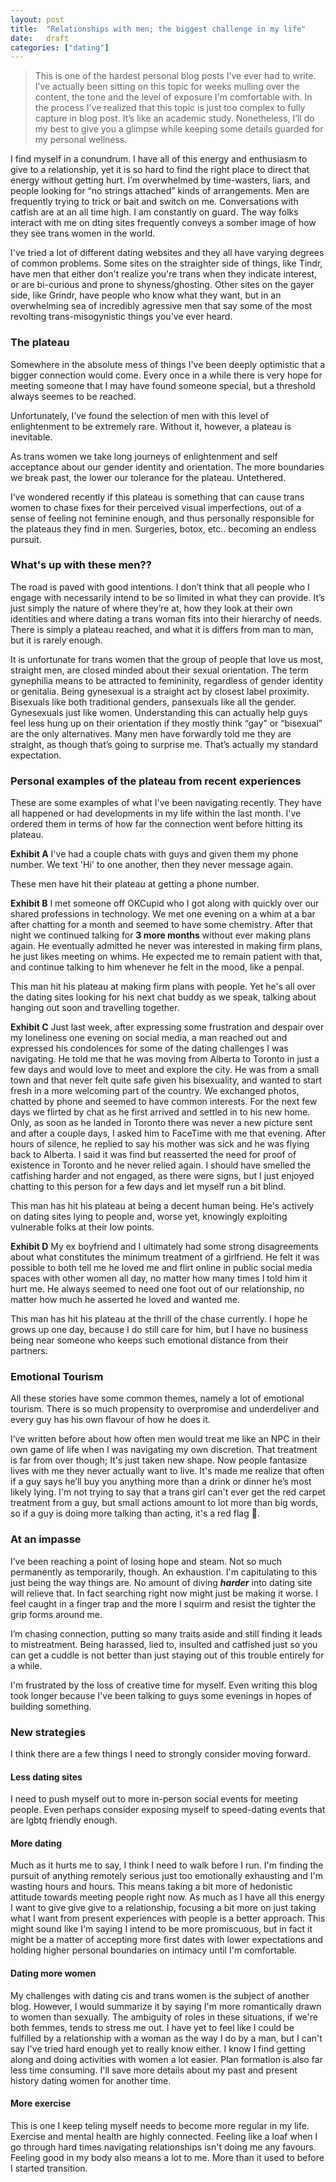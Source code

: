 ```yaml
---
layout: post
title:  "Relationships with men; the biggest challenge in my life"
date:   draft
categories: ["dating"]
---
```


> This is one of the hardest personal blog posts I’ve ever had to write. I’ve actually been sitting on this topic for weeks mulling over the content, the tone and the level of exposure I'm comfortable with. In the process I've realized that this topic is just too complex to fully capture in blog post. It’s like an academic study. Nonetheless, I’ll do my best to give you a glimpse while keeping some details guarded for my personal wellness.

I find myself in a conundrum. I have all of this energy and enthusiasm to give to a relationship, yet it is so hard to find the right place to direct that energy without getting hurt. I’m overwhelmed by time-wasters, liars, and people looking for “no strings attached” kinds of arrangements. Men are frequently trying to trick or bait and switch on me. Conversations with catfish are at an all time high. I am constantly on guard. The way folks interact with me on dting sites frequently conveys a somber image of how they see trans women in the world.

I've tried a lot of different dating websites and they all have varying degrees of common problems. Some sites on the straighter side of things, like Tindr, have men that either don't realize you're trans when they indicate interest, or are bi-curious and prone to shyness/ghosting. Other sites on the gayer side, like Grindr, have people who know what they want, but in an overwhelming sea of incredibly agressive men that say some of the most revolting trans-misogynistic things you've ever heard.


### The plateau
Somewhere in the absolute mess of things I've been deeply optimistic that a bigger connection would come. Every once in a while there is very hope for meeting someone that I may have found someone special, but a threshold always seemes to be reached.

Unfortunately, I’ve found the selection of men with this level of enlightenment to be extremely rare. Without it, however, a plateau is inevitable.

As trans women we take long journeys of enlightenment and self acceptance about our gender identity and orientation. The more boundaries we break past, the lower our tolerance for the plateau. Untethered.

I’ve wondered recently if this plateau is something that can cause trans women to chase fixes for their perceived visual imperfections, out of a sense of feeling not feminine enough, and thus personally responsible for the plateaus they find in men. Surgeries, botox, etc.. becoming an endless pursuit.

### What's up with these men??
The road is paved with good intentions. I don’t think that all people who I engage with necessarily intend to be so limited in what they can provide. It’s just simply the nature of where they’re at, how they look at their own identities and where dating a trans woman fits into their hierarchy of needs. There is simply a plateau reached, and what it is differs from man to man, but it is rarely enough.

It is unfortunate for trans women that the group of people that love us most, straight men, are closed minded about their sexual orientation. The term gynephilia means to be attracted to femininity, regardless of gender identity or genitalia. Being gynesexual is a straight act by closest label proximity. Bisexuals like both traditional genders, pansexuals like all the gender. Gynesexuals just like women. Understanding this can actually help guys feel less hung up on their orientation if they mostly think “gay” or “bisexual” are the only alternatives. Many men have forwardly told me they are straight, as though that’s going to surprise me. That’s actually my standard expectation.


### Personal examples of the plateau from recent experiences
These are some examples of what I've been navigating recently. They have all happened or had developments in my life within the last month. I've ordered them in terms of how far the connection went before hitting its plateau.

**Exhibit A** I've had a couple chats with guys and given them my phone number. We text 'Hi' to one another, then they never message again.

These men have hit their plateau at getting a phone number.

**Exhibit B** I met someone off OKCupid who I got along with quickly over our shared professions in technology. We met one evening on a whim at a bar after chatting for a month and seemed to have some chemistry. After that night we continued talking for **3 more months** without ever making plans again. He eventually admitted he never was interested in making firm plans, he just likes meeting on whims. He expected me to remain patient with that, and continue talking to him whenever he felt in the mood, like a penpal.

This man hit his plateau at making firm plans with people. Yet he's all over the dating sites looking for his next chat buddy as we speak, talking about hanging out soon and travelling together.

**Exhibit C** Just last week, after expressing some frustration and despair over my loneliness one evening on social media, a man reached out and expressed his condolences for some of the dating challenges I was navigating. He told me that he was moving from Alberta to Toronto in just a few days and would love to meet and explore the city. He was from a small town and that never felt quite safe given his bisexuality, and wanted to start fresh in a more welcoming part of the country. We exchanged photos, chatted by phone and seemed to have common interests. For the next few days we flirted by chat as he first arrived and settled in to his new home. Only, as soon as he landed in Toronto there was never a new picture sent and after a couple days, I asked him to FaceTime with me that evening. After hours of silence, he replied to say his mother was sick and he was flying back to Alberta. I said it was find but reasserted the need for proof of existence in Toronto and he never relied again. I should have smelled the catfishing harder and not engaged, as there were signs, but I just enjoyed chatting to this person for a few days and let myself run a bit blind.

This man has hit his plateau at being a decent human being. He's actively on dating sites lying to people and, worse yet, knowingly exploiting vulnerable folks at their low points.

**Exhibit D** My ex boyfriend and I ultimately had some strong disagreements about what constitutes the minimum treatment of a girlfriend. He felt it was possible to both tell me he loved me and flirt online in public social media spaces with other women all day, no matter how many times I told him it hurt me. He always seemed to need one foot out of our relationship, no matter how much he asserted he loved and wanted me. 

This man has hit his plateau at the thrill of the chase currently. I hope he grows up one day, because I do still care for him, but I have no business being near someone who keeps such emotional distance from their partners.

### Emotional Tourism
All these stories have some common themes, namely a lot of emotional tourism. There is so much propensity to overpromise and underdeliver and every guy has his own flavour of how he does it.

I’ve written before about how often men would treat me like an NPC in their own game of life when I was navigating my own discretion. That treatment is far from over though; It's just taken new shape. Now people fantasize lives with me they never actually want to live. It's made me realize that often if a guy says he’ll buy you anything more than a drink or dinner he’s most likely lying. I'm not trying to say that a trans girl can't ever get the red carpet treatment from a guy, but small actions amount to lot more than big words, so if a guy is doing more talking than acting, it's a red flag 🚩. 

### At an impasse
I’ve been reaching a point of losing hope and steam. Not so much permanently as temporarily, though. An exhaustion. I'm capitulating to this just being the way things are. No amount of diving __*harder*__ into dating site will relieve that. In fact searching right now might just be making it worse. I feel caught in a finger trap and the more I squirm and resist the tighter the grip forms around me.

I’m chasing connection, putting so many traits aside and still finding it leads to mistreatment. Being harassed, lied to, insulted and catfished just so you can get a cuddle is not better than just staying out of this trouble entirely for a while.

I'm frustrated by the loss of creative time for myself. Even writing this blog took longer because I've been talking to guys some evenings in hopes of building something.

### New strategies
I think there are a few things I need to strongly consider moving forward.

#### Less dating sites
I need to push myself out to more in-person social events for meeting people. Even perhaps consider exposing myself to speed-dating events that are lgbtq friendly enough.

#### More dating
Much as it hurts me to say, I think I need to walk before I run. I'm finding the pursuit of anything remotely serious just too emotionally exhausting and I'm wasting hours and hours. This means taking a bit more of hedonistic attitude towards meeting people right now. As much as I have all this energy I want to give give give to a relationship, focusing a bit more on just taking what I want from present experiences with people is a better approach. This might sound like I'm saying I intend to be more promiscuous, but in fact it might be a matter of accepting more first dates with lower expectations and holding higher personal boundaries on intimacy until I'm comfortable.

#### Dating more women
My challenges with dating cis and trans women is the subject of another blog. However, I would summarize it by saying I'm more romantically drawn to women than sexually. The ambiguity of roles in these situations, if we're both femmes, tends to stress me out. I have yet to feel like I could be fulfilled by a relationship with a woman as the way I do by a man, but I can't say I've tried hard enough yet to really know either. I know I find getting along and doing activities with women a lot easier. Plan formation is also far less time consuming. I'll save more details about my past and present history dating women for another time.

#### More exercise
This is one I keep teling myself needs to become more regular in my life. Exercise and mental health are highly connected. Feeling like a loaf when I go through hard times navigating relationships isn't doing me any favours. Feeling good in my body also means a lot to me. More than it used to before I started transition. 